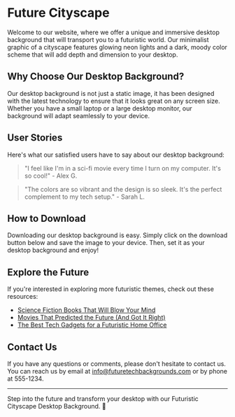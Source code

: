 <!--font:Creepster-->

# Future Cityscape

Welcome to our website, where we offer a unique and immersive desktop background that will transport you to a futuristic world. Our minimalist graphic of a cityscape features glowing neon lights and a dark, moody color scheme that will add depth and dimension to your desktop.

## Why Choose Our Desktop Background?

Our desktop background is not just a static image, it has been designed with the latest technology to ensure that it looks great on any screen size. Whether you have a small laptop or a large desktop monitor, our background will adapt seamlessly to your device.

## User Stories

Here's what our satisfied users have to say about our desktop background:

> "I feel like I'm in a sci-fi movie every time I turn on my computer. It's so cool!" - Alex G.

> "The colors are so vibrant and the design is so sleek. It's the perfect complement to my tech setup." - Sarah L.

## How to Download

Downloading our desktop background is easy. Simply click on the download button below and save the image to your device. Then, set it as your desktop background and enjoy!

## Explore the Future

If you're interested in exploring more futuristic themes, check out these resources:

- [Science Fiction Books That Will Blow Your Mind](#)
- [Movies That Predicted the Future (And Got It Right)](#)
- [The Best Tech Gadgets for a Futuristic Home Office](#)

## Contact Us

If you have any questions or comments, please don't hesitate to contact us. You can reach us by email at info@futuretechbackgrounds.com or by phone at 555-1234.

---

Step into the future and transform your desktop with our Futuristic Cityscape Desktop Background. 🚀

<!--

Write me content for website with wallpaper which alt text is:

"A minimalist graphic of a futuristic cityscape, with glowing neon lights and a dark and moody color scheme."

The name/title of the page should not be 1:1 copy of the alt text but rather a real content of the website which is using this wallpaper.

- Use markdown format 
- Start with heading
- Heading should be short and concise
- The content should look like a real website 
- The website should not be about the wallpaper, wallpaper is just a related background
- Heading should be contain work "wallpaper" or "background"
- Include real sections like references, contact, user stories, etc. use things relevant to the page purpose.
- Feel free to use structure like headings, bullets, numbering, blockquotes, paragraphs, horizontal lines, etc.
- You can use formatting like bold or _italic_
- You can include UTF-8 emojis
- Links should be only #hash anchors (and you can refer to the document itself)
- Do not include images


---


# Futuristic Cityscape Wallpaper for Your Desktop Background

Welcome to our website where you can find the perfect wallpaper to enhance your desktop experience. Our minimalist graphic of a futuristic cityscape is the perfect addition to any tech lover's desktop background. The wallpaper features glowing neon lights and a dark, moody color scheme that will transport you to a futuristic world.

## Why Choose Our Wallpaper?

Our wallpaper is not just a pretty picture, it has been designed with the latest technology to ensure that it looks great on any screen size. Whether you have a small laptop or a large desktop monitor, our wallpaper will look stunning on your device.

## User Stories

Hear what our satisfied users have to say about our wallpaper:

> "I love this wallpaper! It makes me feel like I'm in a cyberpunk movie." - John D.

> "The colors are so vibrant and the design is so sleek. It's the perfect wallpaper for my gaming setup." - Sarah L.

## How to Download

Downloading our wallpaper is easy. Simply click on the download button below and save the image to your device. Then, set it as your desktop background and enjoy!

## References

If you want to learn more about the inspiration behind our wallpaper, check out these references:

- [Blade Runner (1982)](#)
- [Ghost in the Shell (1995)](#)
- [Akira (1988)](#)

## Contact Us

If you have any questions or comments, please don't hesitate to contact us. You can reach us by email at info@futuristicwallpaper.com or by phone at 555-1234.

---

Download now and take your desktop to the next level with our Futuristic Cityscape Wallpaper. 🚀


---


Heading should not include word "wallpaper". The website should not be about the wallpaper itself, wallpaper is just a related background, rewrite whole content.


---


# Step into the Future with Our Futuristic Cityscape Desktop Background

Welcome to our website, where we offer a unique and immersive desktop background that will transport you to a futuristic world. Our minimalist graphic of a cityscape features glowing neon lights and a dark, moody color scheme that will add depth and dimension to your desktop.

## Why Choose Our Desktop Background?

Our desktop background is not just a static image, it has been designed with the latest technology to ensure that it looks great on any screen size. Whether you have a small laptop or a large desktop monitor, our background will adapt seamlessly to your device.

## User Stories

Here's what our satisfied users have to say about our desktop background:

> "I feel like I'm in a sci-fi movie every time I turn on my computer. It's so cool!" - Alex G.

> "The colors are so vibrant and the design is so sleek. It's the perfect complement to my tech setup." - Sarah L.

## How to Download

Downloading our desktop background is easy. Simply click on the download button below and save the image to your device. Then, set it as your desktop background and enjoy!

## Explore the Future

If you're interested in exploring more futuristic themes, check out these resources:

- [Science Fiction Books That Will Blow Your Mind](#)
- [Movies That Predicted the Future (And Got It Right)](#)
- [The Best Tech Gadgets for a Futuristic Home Office](#)

## Contact Us

If you have any questions or comments, please don't hesitate to contact us. You can reach us by email at info@futuretechbackgrounds.com or by phone at 555-1234.

---

Step into the future and transform your desktop with our Futuristic Cityscape Desktop Background. 🚀

-->
